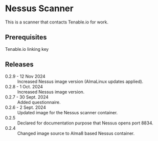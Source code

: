 # Nessus Scanner

This is a scanner that contacts Tenable.io for work.

## Prerequisites
Tenable.io linking key

## Releases

<dl>

  <dt>0.2.9 - 12 Nov 2024</dt>
  <dd>Increased Nessus image version (AlmaLinux updates applied).</dd>

  <dt>0.2.8 - 1 Oct. 2024</dt>
  <dd>Increased Nessus image version.</dd>

  <dt>0.2.7 - 30 Sept. 2024</dt>
  <dd>Added questionnaire.</dd>

  <dt>0.2.6 - 2 Sept. 2024</dt>
  <dd>Updated image for the Nessus scanner container.</dd>

  <dt>0.2.5</dt>
  <dd>Declared for documentation purpose that Nessus opens port 8834.</dd>

  <dt>0.2.4</dt>
  <dd>Changed image source to Alma8 based Nessus container.</dd>

</dl>
